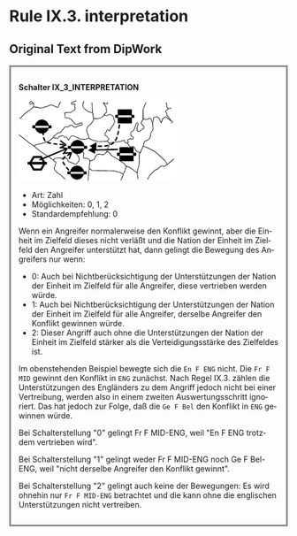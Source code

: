 # Rule IX.3. interpretation

## Original Text from DipWork

<div style="border:3px solid #888; padding: 1em;" lang="de">

**Schalter IX_3_INTERPRETATION**

![ix_3_interpretation-01.png](ix_3_interpretation-01.png)

 * Art: Zahl
 * Möglichkeiten: 0, 1, 2
 * Standardempfehlung:	0

Wenn ein Angreifer normalerweise den Konflikt gewinnt, aber die Einheit im Zielfeld
dieses nicht verläßt und die Nation der Einheit im Zielfeld den Angreifer unterstützt hat,
dann gelingt die Bewegung des Angreifers nur wenn:

  * 0: Auch bei Nichtberücksichtigung der Unterstützungen der Nation der Einheit
    im Zielfeld für alle Angreifer, diese vertrieben werden würde.
  * 1: Auch bei Nichtberücksichtigung der Unterstützungen der Nation der Einheit
    im Zielfeld für alle Angreifer, derselbe Angreifer den Konflikt gewinnen würde.
  * 2: Dieser Angriff auch ohne die Unterstützungen der Nation der Einheit
    im Zielfeld stärker als die Verteidigungsstärke des Zielfeldes ist.

Im obenstehenden Beispiel bewegte sich die `En F ENG` nicht.
Die `Fr F MID` gewinnt den Konflikt in `ENG` zunächst.
Nach Regel IX.3. zählen die Unterstützungen des Engländers zu dem Angriff jedoch nicht
bei einer Vertreibung, werden also in einem zweiten Auswertungsschritt ignoriert.
Das hat jedoch zur Folge, daß die `Ge F Bel` den Konflikt in `ENG` gewinnen würde.

Bei Schalterstellung "0" gelingt Fr F MID-ENG, weil "En F ENG trotzdem vertrieben wird".

Bei Schalterstellung "1" gelingt weder Fr F MID-ENG noch Ge F Bel-ENG,
weil "nicht derselbe Angreifer den Konflikt gewinnt".

Bei Schalterstellung "2" gelingt auch keine der Bewegungen: Es wird ohnehin
nur `Fr F MID-ENG` betrachtet und die kann ohne die englischen Unterstützungen
nicht vertreiben.

</div>